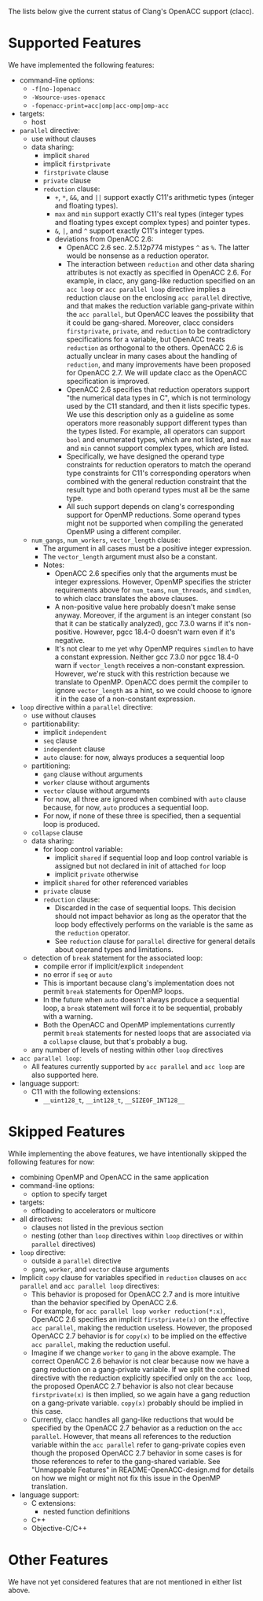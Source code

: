 The lists below give the current status of Clang's OpenACC support
(clacc).

Supported Features
==================

We have implemented the following features:

* command-line options:
    * `-f[no-]openacc`
    * `-Wsource-uses-openacc`
    * `-fopenacc-print=acc|omp|acc-omp|omp-acc`
* targets:
    * host
* `parallel` directive:
    * use without clauses
    * data sharing:
        * implicit `shared`
        * implicit `firstprivate`
        * `firstprivate` clause
        * `private` clause
        * `reduction` clause:
            * `+`, `*`, `&&`, and `||` support exactly C11's
              arithmetic types (integer and floating types).
            * `max` and `min` support exactly C11's real types
              (integer types and floating types except complex types)
              and pointer types.
            * `&`, `|`, and `^` support exactly C11's integer types.
            * deviations from OpenACC 2.6:
                * OpenACC 2.6 sec. 2.5.12p774 mistypes `^` as `%`.
                  The latter would be nonsense as a reduction
                  operator.
                * The interaction between `reduction` and other data
                  sharing attributes is not exactly as specified in
                  OpenACC 2.6.  For example, in clacc, any gang-like
                  reduction specified on an `acc loop` or `acc
                  parallel loop` directive implies a reduction clause
                  on the enclosing `acc parallel` directive, and that
                  makes the reduction variable gang-private within the
                  `acc parallel`, but OpenACC leaves the possibility
                  that it could be gang-shared.  Moreover, clacc
                  considers `firstprivate`, `private`, and `reduction`
                  to be contradictory specifications for a variable,
                  but OpenACC treats `reduction` as orthogonal to the
                  others.  OpenACC 2.6 is actually unclear in many
                  cases about the handling of `reduction`, and many
                  improvements have been proposed for OpenACC 2.7.  We
                  will update clacc as the OpenACC specification is
                  improved.
                * OpenACC 2.6 specifies that reduction operators
                  support "the numerical data types in C", which is
                  not terminology used by the C11 standard, and then
                  it lists specific types.  We use this description
                  only as a guideline as some operators more
                  reasonably support different types than the types
                  listed.  For example, all operators can support
                  `bool` and enumerated types, which are not listed,
                  and `max` and `min` cannot support complex types,
                  which are listed.
                * Specifically, we have designed the operand type
                  constraints for reduction operators to match the
                  operand type constraints for C11's corresponding
                  operators when combined with the general reduction
                  constraint that the result type and both operand
                  types must all be the same type.
                * All such support depends on clang's corresponding
                  support for OpenMP reductions.  Some operand types
                  might not be supported when compiling the generated
                  OpenMP using a different compiler.
    * `num_gangs`, `num_workers`, `vector_length` clause:
        * The argument in all cases must be a positive integer
          expression.
        * The `vector_length` argument must also be a constant.
        * Notes:
            * OpenACC 2.6 specifies only that the arguments must be
              integer expressions.  However, OpenMP specifies the
              stricter requirements above for `num_teams`,
              `num_threads`, and `simdlen`, to which clacc translates
              the above clauses.
            * A non-positive value here probably doesn't make sense
              anyway.  Moreover, if the argument is an integer
              constant (so that it can be statically analyzed), gcc
              7.3.0 warns if it's non-positive.  However, pgcc 18.4-0
              doesn't warn even if it's negative.
            * It's not clear to me yet why OpenMP requires `simdlen`
              to have a constant expression.  Neither gcc 7.3.0 nor
              pgcc 18.4-0 warn if `vector_length` receives a
              non-constant expression.  However, we're stuck with this
              restriction because we translate to OpenMP.  OpenACC
              does permit the compiler to ignore `vector_length` as a
              hint, so we could choose to ignore it in the case of a
              non-constant expression.
* `loop` directive within a `parallel` directive:
    * use without clauses
    * partitionability:
        * implicit `independent`
        * `seq` clause
        * `independent` clause
        * `auto` clause: for now, always produces a sequential loop
    * partitioning:
        * `gang` clause without arguments
        * `worker` clause without arguments
        * `vector` clause without arguments
        * For now, all three are ignored when combined with `auto`
          clause because, for now, `auto` produces a sequential loop.
        * For now, if none of these three is specified, then a
          sequential loop is produced.
    * `collapse` clause
    * data sharing:
        * for loop control variable:
            * implicit `shared` if sequential loop and loop control
              variable is assigned but not declared in init of
              attached `for` loop
            * implicit `private` otherwise
        * implicit `shared` for other referenced variables
        * `private` clause
        * `reduction` clause:
            * Discarded in the case of sequential loops.  This
              decision should not impact behavior as long as the
              operator that the loop body effectively performs on the
              variable is the same as the `reduction` operator.
            * See `reduction` clause for `parallel` directive for
              general details about operand types and limitations.
    * detection of `break` statement for the associated loop:
        * compile error if implicit/explicit `independent`
        * no error if `seq` or `auto`
        * This is important because clang's implementation does not
          permit `break` statements for OpenMP loops.
        * In the future when `auto` doesn't always produce a
          sequential loop, a `break` statement will force it to be
          sequential, probably with a warning.
        * Both the OpenACC and OpenMP implementations currently permit
          `break` statements for nested loops that are associated via
          a `collapse` clause, but that's probably a bug.
    * any number of levels of nesting within other `loop` directives
* `acc parallel loop`:
    * All features currently supported by `acc parallel` and `acc
      loop` are also supported here.
* language support:
    * C11 with the following extensions:
        * `__uint128_t`, `__int128_t`, `__SIZEOF_INT128__`

Skipped Features
================

While implementing the above features, we have intentionally skipped
the following features for now:

* combining OpenMP and OpenACC in the same application
* command-line options:
    * option to specify target
* targets:
    * offloading to accelerators or multicore
* all directives:
    * clauses not listed in the previous section
    * nesting (other than `loop` directives within `loop` directives
      or within `parallel` directives)
* `loop` directive:
    * outside a `parallel` directive
    * `gang`, `worker`, and `vector` clause arguments
* Implicit `copy` clause for variables specified in `reduction`
  clauses on `acc parallel` and `acc parallel loop` directives:
    * This behavior is proposed for OpenACC 2.7 and is more intuitive
      than the behavior specified by OpenACC 2.6.
    * For example, for `acc parallel loop worker reduction(*:x)`,
      OpenACC 2.6 specifies an implicit `firstprivate(x)` on the
      effective `acc parallel`, making the reduction useless.
      However, the proposed OpenACC 2.7 behavior is for `copy(x)` to
      be implied on the effective `acc parallel`, making the reduction
      useful.
    * Imagine if we change `worker` to `gang` in the above example.
      The correct OpenACC 2.6 behavior is not clear because now we
      have a gang reduction on a gang-private variable.  If we split
      the combined directive with the reduction explicitly specified
      only on the `acc loop`, the proposed OpenACC 2.7 behavior is
      also not clear because `firstprivate(x)` is then implied, so we
      again have a gang reduction on a gang-private variable.
      `copy(x)` probably should be implied in this case.
    * Currently, clacc handles all gang-like reductions that would be
      specified by the OpenACC 2.7 behavior as a reduction on the `acc
      parallel`.  However, that means all references to the reduction
      variable within the `acc parallel` refer to gang-private copies
      even though the proposed OpenACC 2.7 behavior in some cases is
      for those references to refer to the gang-shared variable.  See
      "Unmappable Features" in README-OpenACC-design.md for details on
      how we might or might not fix this issue in the OpenMP
      translation.
* language support:
    * C extensions:
        * nested function definitions
    * C++
    * Objective-C/C++

Other Features
==============

We have not yet considered features that are not mentioned in either
list above.
